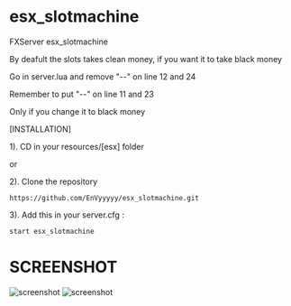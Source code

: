 # esx_slotmachine
FXServer esx_slotmachine

By deafult the slots takes clean money, if you want it to take black money

Go in server.lua and remove "--" on line 12 and 24

Remember to put "--" on line 11 and 23

Only if you change it to black money

[INSTALLATION]

1). CD in your resources/[esx] folder

or

2). Clone the repository
```
https://github.com/EnVyyyyy/esx_slotmachine.git
```

3). Add this in your server.cfg :
```
start esx_slotmachine
```

# SCREENSHOT
![screenshot](https://i.imgur.com/4g9fp9q.jpg)
![screenshot](https://i.imgur.com/85olqXN.jpg)
